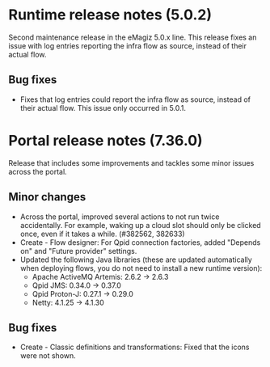 # Runtime release notes (5.0.2)
Second maintenance release in the eMagiz 5.0.x line. This release fixes an issue with log entries reporting the infra flow as source, instead of their actual flow.
## Bug fixes
- Fixes that log entries could report the infra flow as source, instead of their actual flow. This issue only occurred in 5.0.1.

# Portal release notes (7.36.0)
Release that includes some improvements and tackles some minor issues across the portal.
## Minor changes
- Across the portal, improved several actions to not run twice accidentally. For example, waking up a cloud slot should only be clicked once, even if it takes a while. (#382562, 382633)
- Create - Flow designer: For Qpid connection factories, added "Depends on" and "Future provider" settings.
- Updated the following Java libraries (these are updated automatically when deploying flows, you do not need to install a new runtime version):
  - Apache ActiveMQ Artemis: 2.6.2 -> 2.6.3
  - Qpid JMS: 0.34.0 -> 0.37.0
  - Qpid Proton-J: 0.27.1 -> 0.29.0
  - Netty: 4.1.25 -> 4.1.30
## Bug fixes
- Create - Classic definitions and transformations: Fixed that the icons were not shown.
